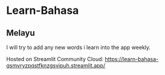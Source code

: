 # Learn-Bahasa

## Melayu

I will try to add any new words i learn into the app weekly.

Hosted on Streamlit Community Cloud: https://learn-bahasa-qsmvryzpqstfknzgsvjpuh.streamlit.app/
